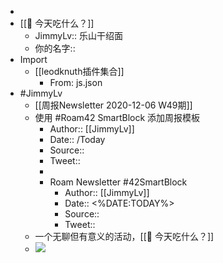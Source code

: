 - 
- [[🍚 今天吃什么？]]
    - JimmyLv:: 乐山干绍面
    - 你的名字::
- Import
    - [[leodknuth插件集合]]
        - From: js.json
- #JimmyLv
    - [[周报Newsletter 2020-12-06 W49期]]
    - 使用 #Roam42 SmartBlock 添加周报模板
        - Author:: [[JimmyLv]]
        - Date:: /Today
        - Source:: 
        - Tweet:: 
        - 
        - Roam Newsletter #42SmartBlock
            - Author:: [[JimmyLv]]
            - Date:: <%DATE:TODAY%>
            - Source:: 
            - Tweet:: 
    - 一个无聊但有意义的活动，[[🍚 今天吃什么？]]
    - ![](https://firebasestorage.googleapis.com/v0/b/firescript-577a2.appspot.com/o/imgs%2Fapp%2FRoamCN%2FLLCa_rrn9A.png?alt=media&token=16bb13ad-204e-44af-974f-f4da1732b8d1)
